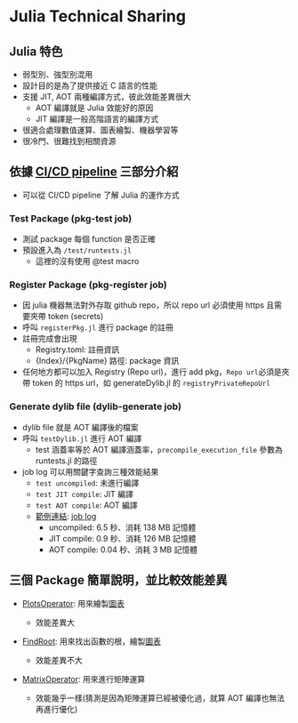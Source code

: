 # Julia Technical Sharing 

## Julia 特色
- 弱型別、強型別混用
- 設計目的是為了提供接近 C 語言的性能
- 支援 JIT, AOT 兩種編譯方式，彼此效能差異很大
    - AOT 編譯就是 Julia 效能好的原因
    - JIT 編譯是一般高階語言的編譯方式
- 很適合處理數值運算、圖表繪製、機器學習等
- 很冷門、很難找到相關資源

## 依據 [CI/CD pipeline](https://github.com/sojoasd/My-Julia/blob/main/.github/workflows/action.yml) 三部分介紹
- 可以從 CI/CD pipeline 了解 Julia 的運作方式

### Test Package (pkg-test job)
- 測試 package 每個 function 是否正確
- 預設進入為 ```/test/runtests.jl```
    - 這裡的沒有使用 @test macro

### Register Package (pkg-register job)
- 因 julia 機器無法對外存取 github repo，所以 repo url 必須使用 https 且需要夾帶 token (secrets)
- 呼叫 ```registerPkg.jl``` 進行 package 的註冊
- 註冊完成會出現
    - Registry.toml: 註冊資訊
    - {Index}/{PkgName} 路徑: package 資訊
- 任何地方都可以加入 Registry (Repo url)，進行 add pkg，```Repo url```必須是夾帶 token 的 https url，如 generateDylib.jl 的 ```registryPrivateRepoUrl```

### Generate dylib file (dylib-generate job)
- dylib file 就是 AOT 編譯後的檔案
- 呼叫 ```testDylib.jl``` 進行 AOT 編譯
    - test 涵蓋率等於 AOT 編譯涵蓋率，```precompile_execution_file``` 參數為 runtests.jl 的路徑
- job log 可以用關鍵字查詢三種效能結果
    - ```test uncompiled```: 未進行編譯
    - ```test JIT compile```: JIT 編譯
    - ```test AOT compile```: AOT 編譯
    - [範例連結](https://github.com/sojoasd/My-Julia/tree/main/PlotsOperator): [job log](https://github.com/sojoasd/My-Julia/actions/runs/11147980242/job/30983732176)
        - uncompiled: 6.5 秒、消耗 138 MB 記憶體
        - JIT compile: 0.9 秒、消耗 126 MB 記憶體
        - AOT compile: 0.04 秒、消耗 3 MB 記憶體

## 三個 Package 簡單說明，並比較效能差異
- [PlotsOperator](https://github.com/sojoasd/My-Julia/tree/main/PlotsOperator): 用來繪製[圖表](https://github.com/sojoasd/My-Julia/blob/main/PolarPlots.png)
    - 效能差異大

- [FindRoot](https://github.com/sojoasd/My-Julia/tree/main/FindRoot): 用來找出函數的根，繪製[圖表](https://github.com/sojoasd/My-Julia/blob/main/polynomial_plot.png)
    - 效能差異不大

- [MatrixOperator](https://github.com/sojoasd/My-Julia/tree/main/MatrixOperator): 用來進行矩陣運算
    - 效能幾乎一樣(猜測是因為矩陣運算已經被優化過，就算 AOT 編譯也無法再進行優化)

